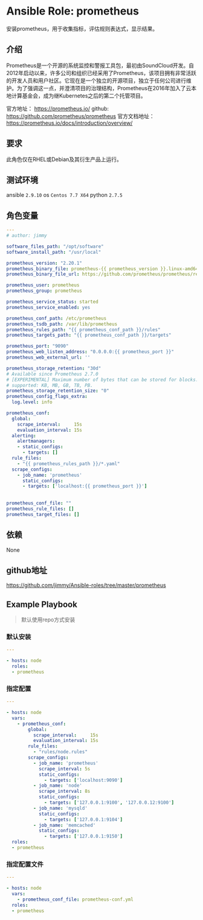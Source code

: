 # Ansible Role: prometheus

安装prometheus，用于收集指标，评估规则表达式，显示结果。

## 介绍
Prometheus是一个开源的系统监控和警报工具包，最初由SoundCloud开发。自2012年启动以来，许多公司和组织已经采用了Prometheus，该项目拥有非常活跃的开发人员和用户社区。它现在是一个独立的开源项目，独立于任何公司进行维护。为了强调这一点，并澄清项目的治理结构，Prometheus在2016年加入了云本地计算基金会，成为继Kubernetes之后的第二个托管项目。

官方地址： https://prometheus.io/
github: https://github.com/prometheus/prometheus
官方文档地址：https://prometheus.io/docs/introduction/overview/

## 要求

此角色仅在RHEL或Debian及其衍生产品上运行。

## 测试环境

ansible `2.9.10`
os `Centos 7.7 X64`
python `2.7.5`

## 角色变量
```yaml
---
# author: jimmy

software_files_path: "/opt/software"
software_install_path: "/usr/local"

prometheus_version: "2.20.1"
prometheus_binary_file: prometheus-{{ prometheus_version }}.linux-amd64.tar.gz
prometheus_binary_file_url: https://github.com/prometheus/prometheus/releases/download/v{{ prometheus_version }}/{{ prometheus_binary_file }}

prometheus_user: prometheus
prometheus_group: prometheus

prometheus_service_status: started
prometheus_service_enabled: yes

prometheus_conf_path: /etc/prometheus
prometheus_tsdb_path: /var/lib/prometheus
prometheus_rules_path: "{{ prometheus_conf_path }}/rules"
prometheus_targets_path: "{{ prometheus_conf_path }}/targets"

prometheus_port: "9090"
prometheus_web_listen_address: "0.0.0.0:{{ prometheus_port }}"
prometheus_web_external_url: ''

prometheus_storage_retention: "30d"
# Available since Prometheus 2.7.0
# [EXPERIMENTAL] Maximum number of bytes that can be stored for blocks. Units
# supported: KB, MB, GB, TB, PB.
prometheus_storage_retention_size: "0"
prometheus_config_flags_extra:
  log.level: info

prometheus_conf:
  global:
    scrape_interval:     15s
    evaluation_interval: 15s
  alerting:
    alertmanagers:
    - static_configs:
      - targets: []
  rule_files:
    - "{{ prometheus_rules_path }}/*.yaml"
  scrape_configs:
    - job_name: 'prometheus'
      static_configs:
      - targets: ['localhost:{{ prometheus_port }}']
    
  
prometheus_conf_file: ""
prometheus_rule_files: []
prometheus_target_files: []

```

## 依赖

None

## github地址
https://github.com/jimmy/Ansible-roles/tree/master/prometheus

## Example Playbook

> 默认使用repo方式安装

### 默认安装

```yaml
---

- hosts: node
  roles:
  - prometheus
```


### 指定配置

```yaml
---

- hosts: node
  vars:
    - prometheus_conf:
        global:
          scrape_interval:     15s
          evaluation_interval: 15s
        rule_files:
          - "rules/node.rules"
        scrape_configs:
          - job_name: 'prometheus'
            scrape_interval: 5s
            static_configs:
              - targets: ['localhost:9090']
          - job_name: 'node'
            scrape_interval: 8s
            static_configs:
              - targets: ['127.0.0.1:9100', '127.0.0.12:9100']
          - job_name: 'mysqld'
            static_configs:
              - targets: ['127.0.0.1:9104']
          - job_name: 'memcached'
            static_configs:
              - targets: ['127.0.0.1:9150']
  roles:
  - prometheus
```

### 指定配置文件

```yaml
---

- hosts: node
  vars:
    - prometheus_conf_file: prometheus-conf.yml
  roles:
  - prometheus
```
